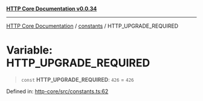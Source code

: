 [**HTTP Core Documentation v0.0.34**](../../README.md)

***

[HTTP Core Documentation](../../modules.md) / [constants](../README.md) / HTTP\_UPGRADE\_REQUIRED

# Variable: HTTP\_UPGRADE\_REQUIRED

> `const` **HTTP\_UPGRADE\_REQUIRED**: `426` = `426`

Defined in: [http-core/src/constants.ts:62](https://github.com/stonemjs/http-core/blob/eaa01dbfed8a1d56fab239821e27802dd54ab017/src/constants.ts#L62)
